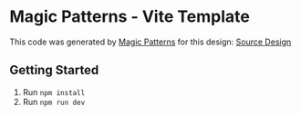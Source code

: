 # Magic Patterns - Vite Template

This code was generated by [Magic Patterns](https://magicpatterns.com) for this design: [Source Design](https://magicpatterns.com/c/urugu8is9nct4kordtop8y)

## Getting Started

1. Run `npm install`
2. Run `npm run dev`
